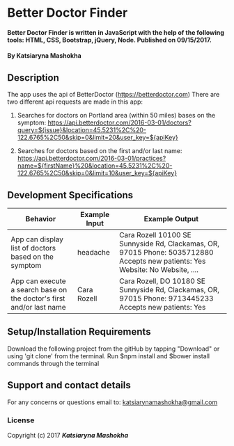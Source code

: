 # Better Doctor Finder
####  Better Doctor Finder is written in JavaScript with the help of the following tools: HTML, CSS, Bootstrap, jQuery, Node. Published on 09/15/2017.
#### By **Katsiaryna Mashokha**
## Description
The app uses the api of BetterDoctor (https://betterdoctor.com)
There are two different api requests are made in this app:
1) Searches for doctors on Portland area (within 50 miles) bases on the symptom:
https://api.betterdoctor.com/2016-03-01/doctors?query=${issue}&location=45.5231%2C%20-122.6765%2C50&skip=0&limit=20&user_key=${apiKey}

2) Searches for doctors based on the first and/or last name:
https://api.betterdoctor.com/2016-03-01/practices?name=${firstName}%20&location=45.5231%2C%20-122.6765%2C50&skip=0&limit=10&user_key=${apiKey}

## Development Specifications
| Behavior      | Example Input         | Example Output        |
| ------------- | ------------- | ------------- |
| App can display list of doctors based on the symptom | headache  |Cara Rozell 10100 SE Sunnyside Rd, Clackamas, OR, 97015 Phone: 5035712880 Accepts new patients: Yes Website: No Website, ....  |
| App can execute a search base on the doctor's first and/or last name  | Cara Rozell   |Cara Rozell, DO 10180 SE Sunnyside Rd, Clackamas, OR, 97015 Phone: 9713445233 Accepts new patients: Yes|


## Setup/Installation Requirements
Download the following project from the gitHub by tapping "Download" or using 'git clone' from the terminal. Run $npm install and $bower install commands through the terminal

## Support and contact details
For any concerns or questions email to: katsiarynamashokha@gmail.com

### License
Copyright (c) 2017 **_Katsiaryna Mashokha_**
